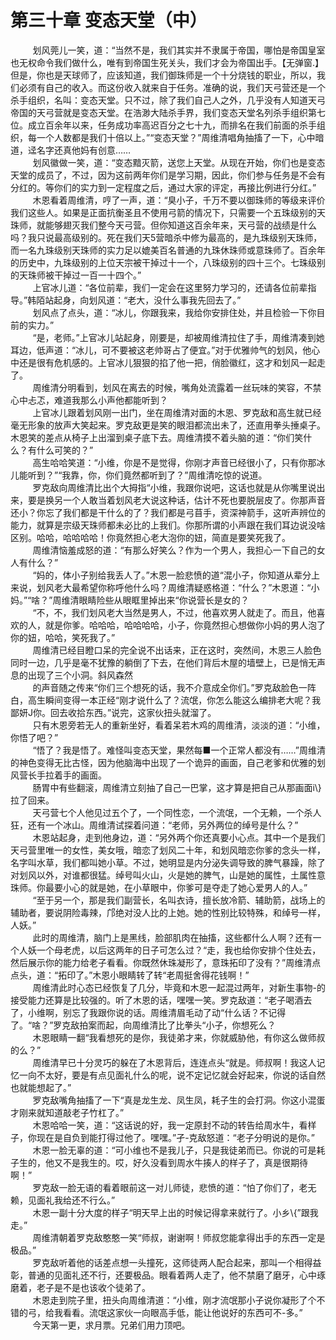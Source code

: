<h1>第三十章 变态天堂（中）</h1>
<div id="content">&nbsp&nbsp&nbsp&nbsp&nbsp&nbsp&nbsp&nbsp
 划风莞儿一笑，道：“当然不是，我们其实并不隶属于帝国，哪怕是帝国皇室也无权命令我们做什么，唯有到帝国生死关头，我们才会为帝国出手。【无弹窗.】但是，你也是天球师了，应该知道，我们御珠师是一个十分烧钱的职业，所以，我们必须有自己的收入。而这份收入就来自于任务。准确的说，我们天弓营还是一个杀手组织，名叫：变态天堂。只不过，除了我们自己人之外，几乎没有人知道天弓帝国的天弓营就是变态天堂。在浩渺大陆杀手界，我们变态天堂名列杀手组织第七位。成立百余年以来，任务成功率高迟百分之七十九，而排名在我们前面的杀手组织，每一个人数都是我们十倍以上。”“变态天堂？”周维清唱角抽搐了一下，心中暗道，迳名字还真他妈有创意……
 <br/>&nbsp&nbsp&nbsp&nbsp&nbsp&nbsp&nbsp&nbsp
 划风徽做一笑，道：“变态黯灭箭，送您上天堂。从现在开始，你们也是变态天堂的成员了，不过，因为这前两年你们是学习期，因此，你们参与任务是不会有分红的。等你们的实力到一定程度之后，通过大家的评定，再接比例进行分红。”
 <br/>&nbsp&nbsp&nbsp&nbsp&nbsp&nbsp&nbsp&nbsp
 木恩看着周维清，哼了一声，道：“臭小子，千万不要以御珠师的等级来评价我们这些人。如果是正面抗衡圣且不使用弓箭的情况下，只需要一个五珠级别的天珠师，就能够翅灭我们整今天弓营。但你知道这百余年来，天弓营的战绩是什么吗？我只说最高级别的。死在我们天5营暗杀中修为最高的，是九珠级别天珠师，而一名九珠级别天珠师的实力足以媲美百名普通的九珠休珠师或意珠师了。百余年的历史中，九珠级别的上位天宗被干掉过十一个，八珠级别的四十三个。七珠级别的天珠师被干掉过一百一十四个。”
 <br/>&nbsp&nbsp&nbsp&nbsp&nbsp&nbsp&nbsp&nbsp
 上官冰儿道：“各位前辈，我们一定会在这里努力学习的，还请各位前辈指导。”韩陌站起身，向划风道：“老大，没什么事我先回去了。”
 <br/>&nbsp&nbsp&nbsp&nbsp&nbsp&nbsp&nbsp&nbsp
 划风点了点头，道：“冰儿，你跟我来，我给你安排住处，并且检验一下你目前的实力。”
 <br/>&nbsp&nbsp&nbsp&nbsp&nbsp&nbsp&nbsp&nbsp
 “是，老师。”上官冰儿站起身，刚要是，却被周维清拉住了手，周维清凑到她耳边，低声道：“冰儿，可不要被这老帅哥占了便宜。”对于优雅帅气的划风，他心中还是很有危机感的。上官冰儿狠狠的掐了他一把，俏脸徽红，这才和划风一起走了。
 <br/>&nbsp&nbsp&nbsp&nbsp&nbsp&nbsp&nbsp&nbsp
 周维清分明看到，划风在离去的时候，嘴角处流露着一丝玩味的笑容，不禁心中忐忑，难道我那么小声他都能听到？
 <br/>&nbsp&nbsp&nbsp&nbsp&nbsp&nbsp&nbsp&nbsp
 上官冰儿跟着划风刚一出门，坐在周维清对面的木恩、罗克敌和高生就已经毫无形象的放声大笑起来。罗克敌更是笑的眼泪都流出未了，还直用拳头捶桌子。木恩笑的差点从椅子上出溜到桌子底下去。周维清摸不着头脑的道：“你们笑什么？有什么可笑的？”
 <br/>&nbsp&nbsp&nbsp&nbsp&nbsp&nbsp&nbsp&nbsp
 高生哈哈笑道：“小维，你是不是觉得，你刚才声音已经很小了，只有你那冰儿能听到？”“我靠，你，你们竟然都听到了？”周维清吃惊的说道。
 <br/>&nbsp&nbsp&nbsp&nbsp&nbsp&nbsp&nbsp&nbsp
 罗克敌向周维清比出个大拇指“小维，我跟你说吧，这话也就是从你嘴里说出来，要是换另一个人敢当着划风老大说这种话，估计不死也要脱层皮了。你那声音还小？你忘了我们都是干什么的了？我们都是弓苜手，资深神箭手，这听声辨位的能力，就算是宗级天珠师都未必比的上我们。你那所谓的小声跟在我们耳边说没啥区别。哈哈，哈哈哈哈！你竟然担心老大泡你的妞，简直是要笑死我了。
 <br/>&nbsp&nbsp&nbsp&nbsp&nbsp&nbsp&nbsp&nbsp
 周维清恼羞成怒的道：“有那么好笑么？作为一个男人，我担心一下自己的女人有什么？”
 <br/>&nbsp&nbsp&nbsp&nbsp&nbsp&nbsp&nbsp&nbsp
 “妈的，体小子别给我丢人了。”木恩一脸悲愤的道“混小子，你知道从辈分上来说，划风老大最希望你称呼他什么吗？周维清疑惑格道：“什么？”木恩道：“小妈。”“啥？”周维清眼睛险些从眼眶里掉出来“你说营长是女的？
 <br/>&nbsp&nbsp&nbsp&nbsp&nbsp&nbsp&nbsp&nbsp
 “不，不，我们划风老大当然是男人，不过，他喜欢男人就走了。而且，他喜欢的人，就是你爹。哈哈哈，哈哈哈哈，小子，你竟然担心想做你小妈的男人泡了你的妞，哈哈，笑死我了。”
 <br/>&nbsp&nbsp&nbsp&nbsp&nbsp&nbsp&nbsp&nbsp
 周维清已经目瞪口呆的完全说不出话来，正在这时，突然间，木恩三人脸色同时一边，几乎是毫不犹豫的躺倒了下去，在他们背后木屋的墙壁上，已是悄无声息的出现了三个小洞。斜风森然
 <br/>&nbsp&nbsp&nbsp&nbsp&nbsp&nbsp&nbsp&nbsp
 的声音随之传来“你们三个想死的话，我不介意成全你们。”罗克敌脸色一阵白，高生瞬间变得一本正经“刚才说什么了？流氓，你怎么能这么编排老大呢？我鄙妍J你。回去收拾东西。”说完，这家伙扭头就溜了。
 <br/>&nbsp&nbsp&nbsp&nbsp&nbsp&nbsp&nbsp&nbsp
 只有木恩旁若无人的重新坐好，看着呆若木鸡的周维清，淡淡的道：“小维，你悟了吧？”
 <br/>&nbsp&nbsp&nbsp&nbsp&nbsp&nbsp&nbsp&nbsp
 “悟了？我是悟了。难怪叫变态天堂，果然每■一个正常人都没有……”周维清的神色变得无比古怪，因为他脑海中出现了一个诡异的画面，自己老爹和优雅的划风营长手拉着手的画面。
 <br/>&nbsp&nbsp&nbsp&nbsp&nbsp&nbsp&nbsp&nbsp
 肠胃中有些翻滚，周维清立刻抽了自己一巴掌，这才算是把自己从那画面i\}拉了回来。
 <br/>&nbsp&nbsp&nbsp&nbsp&nbsp&nbsp&nbsp&nbsp
 天弓营七个人他见过五个了，一个同性恋，一个流氓，一个无赖，一个杀人狂，还有一个冰山。周维清试探着问道：“老师，另外两位的绰号是什么？”
 <br/>&nbsp&nbsp&nbsp&nbsp&nbsp&nbsp&nbsp&nbsp
 木恩站起身，走到他身边，道：“另外两个你还真要小心点。其中一个是我们天弓营里唯一的女性，美女哦，暗恋了划风二十年，和划风暗恋你爹的念头一样，名字叫水草，我们都叫她小草。不过，她明显是内分泌失调导致的脾气暴躁，除了对划风以外，对谁都很猛。绰号叫火山，火是她的脾气，山是她的属性，土属性意珠师。你最要小心的就是她，在小草眼中，你爹可是夺走了她心爱男人的人。”
 <br/>&nbsp&nbsp&nbsp&nbsp&nbsp&nbsp&nbsp&nbsp
 “至于另一个，那是我们副营长，名叫衣诗，擅长放冷箭、辅助箭，战场上的辅助者，要说阴险毒辣，邝绝对没人比的上她。她的性别比较特殊，和绰号一样，人妖。”
 <br/>&nbsp&nbsp&nbsp&nbsp&nbsp&nbsp&nbsp&nbsp
 此时的周维清，脑门上是黑线，脸部肌肉在抽搐，这些都什么人啊？还有一个人妖一个母老虎，以后这两年的日子可怎么过？“走，我也给你安排个住处去，然后展示你的能力给老子看看。你既然休珠凝形了，意珠拓印了没有？”周维清点点头，道：“拓印了。”木恩小眼睛转了转“老周挺舍得花钱啊！”
 <br/>&nbsp&nbsp&nbsp&nbsp&nbsp&nbsp&nbsp&nbsp
 周维清此时心态已经恢复了几分，毕竟和木恩一起混过两年，对新生事物-的接受能力还算是比较强的。听了木恩的话，嘿嘿一笑。罗克敌道：“老子喝酒去了，小维啊，别忘了我跟你说的话。周维清眉毛动了动“什么话？不记得了。“啥？”罗克敌拍案而起，向周维清比了比拳头“小子，你想死么？
 <br/>&nbsp&nbsp&nbsp&nbsp&nbsp&nbsp&nbsp&nbsp
 木恩眼睛一翻“我看想死的是你，我徒弟才来，你就威胁他，有你这么做师叔的么？”
 <br/>&nbsp&nbsp&nbsp&nbsp&nbsp&nbsp&nbsp&nbsp
 周维清早已十分灵巧的躲在了木恩背后，连连点头“就是。师叔啊！我这人记忆一向不太好，要是有点见面礼什么的呢，说不定记忆就会好起来，你说的话自然也就能想起了。”
 <br/>&nbsp&nbsp&nbsp&nbsp&nbsp&nbsp&nbsp&nbsp
 罗克敌嘴角抽搐了一下“真是龙生龙、凤生凤，耗子生的会打洞。你这小混蛋才刚来就知道敲老子竹杠了。”
 <br/>&nbsp&nbsp&nbsp&nbsp&nbsp&nbsp&nbsp&nbsp
 木恩哈哈一笑，道：“这话说的好，我一定原封不动的转告给周水牛，看样子，你现在是自负到能打得过他了。嘿嘿。”孑-克敌怒道：“老子分明说的是你。”
 <br/>&nbsp&nbsp&nbsp&nbsp&nbsp&nbsp&nbsp&nbsp
 木恩一脸无辜的道：“可小维也不是我儿子，只是我徒弟而已。你说的可是耗子生的，他又不是我生的。哎，好久没看到周水牛揍人的样子了，真是很期待啊！”
 <br/>&nbsp&nbsp&nbsp&nbsp&nbsp&nbsp&nbsp&nbsp
 罗克敌一脸无语的看着眼前这一对儿师徒，悲愤的道：“怕了你们了，老无赖，见面礼我给还不行么。”
 <br/>&nbsp&nbsp&nbsp&nbsp&nbsp&nbsp&nbsp&nbsp
 木恩一副十分大度的样子“明天早上出的时候记得拿来就行了。小乡\{”跟我走。”
 <br/>&nbsp&nbsp&nbsp&nbsp&nbsp&nbsp&nbsp&nbsp
 周维清朝着罗克敌憨憨一笑“师叔，谢谢啊！师叔您能拿得出手的东西一定是极品。”
 <br/>&nbsp&nbsp&nbsp&nbsp&nbsp&nbsp&nbsp&nbsp
 罗克敌听着他的话差点想一头撞死，这师徒两人配合起来，那叫一个相得益彰，普通的见面礼还不行，还要极品。眼看着两人走了，他不禁磨了磨牙，心中琢磨着，老子是不是也该收个徒弟了。
 <br/>&nbsp&nbsp&nbsp&nbsp&nbsp&nbsp&nbsp&nbsp
 木恩走到院子里，扭头向周维清道：“小维，刚才流氓那小子说你凝形了个不错的弓，给我看看。流氓这家伙一向眼高手低，能让他说好的东西可不-多。”
 <br/>&nbsp&nbsp&nbsp&nbsp&nbsp&nbsp&nbsp&nbsp
 今天第一更，求月票。兄弟们用力顶吧。
 <br/>&nbsp&nbsp&nbsp&nbsp&nbsp&nbsp&nbsp&nbsp
 <br/>&nbsp&nbsp&nbsp&nbsp&nbsp&nbsp&nbsp&nbsp
</div>
